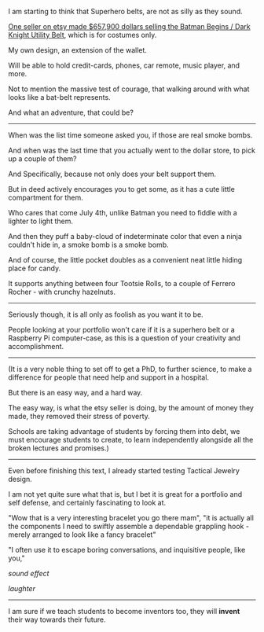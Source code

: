 I am starting to think that Superhero belts,
are not as silly as they sound.

[One seller on etsy made $657,900 dollars selling the Batman Begins / Dark Knight Utility Belt][1],
which is for costumes only.

My own design,
an extension of the wallet.

Will be able to hold credit-cards,
phones, car remote, music player, and more.

Not to mention the massive test of courage,
that walking around with what looks like a bat-belt represents.

And what an adventure,
that could be?

---

When was the list time someone asked you,
if those are real smoke bombs.

And when was the last time that you actually went to the dollar store,
to pick up a couple of them?

And Specifically,
because not only does your belt support them.

But in deed actively encourages you to get some,
as it has a cute little compartment for them.

Who cares that come July 4th,
unlike Batman you need to fiddle with a lighter to light them.

And then they puff a baby-cloud of indeterminate color that even a ninja couldn't hide in,
a smoke bomb is a smoke bomb.

And of course,
the little pocket doubles as a convenient neat little hiding place for candy.

It supports anything between four Tootsie Rolls,
to a couple of Ferrero Rocher - with crunchy hazelnuts.

---

Seriously though,
it is all only as foolish as you want it to be.

People looking at your portfolio won't care if it is a superhero belt or a Raspberry Pi computer-case,
as this is a question of your creativity and accomplishment.

---

(It is a very noble thing to set off to get a PhD,
to further science, to make a difference for people that need help and support in a hospital.

But there is an easy way,
and a hard way.

The easy way, is what the etsy seller is doing,
by the amount of money they made, they removed their stress of poverty.

Schools are taking advantage of students by forcing them into debt,
we must encourage students to create, to learn independently alongside all the broken lectures and promises.)

---

Even before finishing this text,
I already started testing Tactical Jewelry design.

I am not yet quite sure what that is,
but I bet it is great for a portfolio and self defense, and certainly fascinating to look at.

"Wow that is a very interesting bracelet you go there mam",
"it is actually all the components I need to swiftly assemble a dependable grappling hook - merely arranged to look like a fancy bracelet"

"I often use it to escape boring conversations, and inquisitive people, like you,"

*sound effect*

*laughter*

---

I am sure if we teach students to become inventors too,
they will __invent__ their way towards their future.


[1]: https://www.etsy.com/listing/1053620613/batman-begins-dark-knight-utility-belt?ref=shop_home_recs_5&frs=1&sca=1
